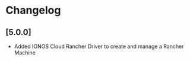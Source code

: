 # Changelog

## [5.0.0]

* Added IONOS Cloud Rancher Driver to create and manage a Rancher Machine

